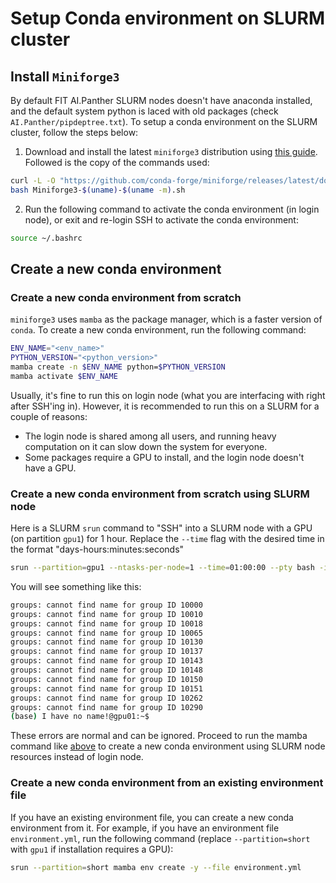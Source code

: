# Setup Conda environment on SLURM cluster

## Install `Miniforge3`

By default FIT AI.Panther SLURM nodes doesn't have anaconda installed, and the default system python is laced with old packages (check `AI.Panther/pipdeptree.txt`). To setup a conda environment on the SLURM cluster, follow the steps below:

1. Download and install the latest `miniforge3` distribution using [this guide](https://github.com/conda-forge/miniforge?tab=readme-ov-file#unix-like-platforms-mac-os--linux). Followed is the copy of the commands used:

```bash
curl -L -O "https://github.com/conda-forge/miniforge/releases/latest/download/Miniforge3-$(uname)-$(uname -m).sh"
bash Miniforge3-$(uname)-$(uname -m).sh
```

2. Run the following command to activate the conda environment (in login node), or exit and re-login SSH to activate the conda environment:

```bash
source ~/.bashrc
```

## Create a new conda environment

### Create a new conda environment from scratch

`miniforge3` uses `mamba` as the package manager, which is a faster version of `conda`. To create a new conda environment, run the following command:

```bash
ENV_NAME="<env_name>"
PYTHON_VERSION="<python_version>"
mamba create -n $ENV_NAME python=$PYTHON_VERSION
mamba activate $ENV_NAME
```

Usually, it's fine to run this on login node (what you are interfacing with right after SSH'ing in). However, it is recommended to run this on a SLURM for a couple of reasons:
- The login node is shared among all users, and running heavy computation on it can slow down the system for everyone.
- Some packages require a GPU to install, and the login node doesn't have a GPU.

### Create a new conda environment from scratch using SLURM node

Here is a SLURM `srun` command to "SSH" into a SLURM node with a GPU (on partition `gpu1`) for 1 hour. Replace the `--time` flag with the desired time in the format "days-hours:minutes:seconds"

```bash
srun --partition=gpu1 --ntasks-per-node=1 --time=01:00:00 --pty bash -i
```

You will see something like this:

```bash
groups: cannot find name for group ID 10000
groups: cannot find name for group ID 10010
groups: cannot find name for group ID 10018
groups: cannot find name for group ID 10065
groups: cannot find name for group ID 10130
groups: cannot find name for group ID 10137
groups: cannot find name for group ID 10143
groups: cannot find name for group ID 10148
groups: cannot find name for group ID 10150
groups: cannot find name for group ID 10151
groups: cannot find name for group ID 10262
groups: cannot find name for group ID 10290
(base) I have no name!@gpu01:~$
```

These errors are normal and can be ignored. Proceed to run the mamba command like [above](#create-a-new-conda-environment-from-scratch) to create a new conda environment using SLURM node resources instead of login node.

### Create a new conda environment from an existing environment file

If you have an existing environment file, you can create a new conda environment from it. For example, if you have an environment file `environment.yml`, run the following command (replace `--partition=short` with `gpu1` if installation requires a GPU):

```bash
srun --partition=short mamba env create -y --file environment.yml
```